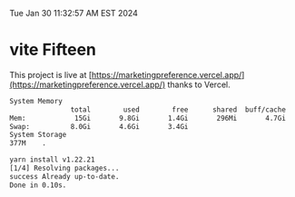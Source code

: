 Tue Jan 30 11:32:57 AM EST 2024

# vite Fifteen


This project is live at [https://marketingpreference.vercel.app/](https://marketingpreference.vercel.app/) thanks to Vercel.

```bash
System Memory
               total        used        free      shared  buff/cache   available
Mem:            15Gi       9.8Gi       1.4Gi       296Mi       4.7Gi       5.5Gi
Swap:          8.0Gi       4.6Gi       3.4Gi
System Storage
377M	.
```
```bash
yarn install v1.22.21
[1/4] Resolving packages...
success Already up-to-date.
Done in 0.10s.
```
